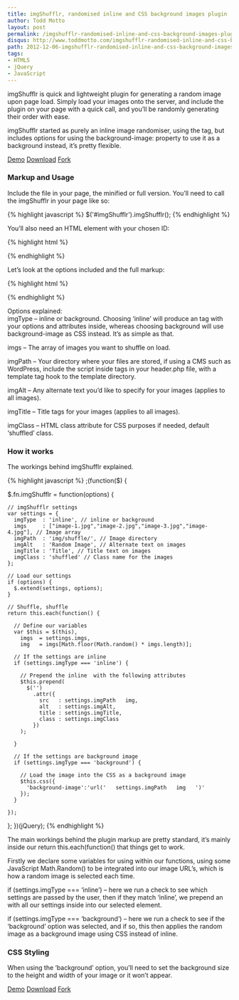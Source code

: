 ```yaml
---
title: imgShufflr, randomised inline and CSS background images plugin
author: Todd Motto
layout: post
permalink: /imgshufflr-randomised-inline-and-css-background-images-plugin/
disqus: http://www.toddmotto.com/imgshufflr-randomised-inline-and-css-background-images-plugin
path: 2012-12-06-imgshufflr-randomised-inline-and-css-background-images-plugin.md
tags:
- HTML5
- jQuery
- JavaScript
---
```


imgShufflr is quick and lightweight plugin for generating a random image upon page load. Simply load your images onto the server, and include the plugin on your page with a quick call, and you’ll be randomly generating their order with ease.

imgShufflr started as purely an inline image randomiser, using the  tag, but includes options for using the background-image: property to use it as a background instead, it’s pretty flexible.

<div class="download-box">
  <a href="//www.toddmotto.com/labs/imgshufflr" onclick="_gaq.push(['_trackEvent', 'Click', 'Demo imgShufflr', 'imgShufflr Demo']);">Demo</a>
  <a href="//www.toddmotto.com/labs/imgshufflr/imgshufflr.zip" onclick="_gaq.push(['_trackEvent', 'Click', 'Download imgShufflr', 'imgShufflr Download']);">Download</a>
  <a href="//github.com/toddmotto/imgShufflr" onclick="_gaq.push(['_trackEvent', 'Click', 'Fork imgShufflr', 'imgShufflr Fork']);">Fork</a>
</div>

### Markup and Usage

Include the file in your page, the minified or full version. You’ll need to call the imgShufflr in your page like so:

{% highlight javascript %}
$('#imgShufflr').imgShufflr();
{% endhighlight %}

You’ll also need an HTML element with your chosen ID:

{% highlight html %}
<div id="imgShufflr"></div>
{% endhighlight %}

Let’s look at the options included and the full markup:

{% highlight html %}
<script src="//ajax.googleapis.com/ajax/libs/jquery/1.9.1/jquery.min.js"></script>
<script src="js/imgshufflr.min.js"></script>
<script>
$(function() {
  $('#imgShufflr').imgShufflr({
    imgType  : 'inline', // inline or background
    imgs     : ["image-1.jpg","image-2.jpg","image-3.jpg","image-4.jpg"], // Image array
    imgPath  : 'img/shuffle/', // Image directory
    imgAlt   : 'Random Image', // Alternate text on images
    imgTitle : 'Title', // Title text on images
    imgClass : 'shuffled' // Class name for the images
  });
});
</script>
{% endhighlight %}

Options explained:  
imgType – inline or background. Choosing ‘inline’ will produce an  tag with your options and attributes inside, whereas choosing background will use background-image as CSS instead. It’s as simple as that.

imgs – The array of images you want to shuffle on load.

imgPath – Your directory where your files are stored, if using a CMS such as WordPress, include the script inside  tags in your header.php file, with a template tag hook to the template directory.

imgAlt – Any alternate text you’d like to specify for your images (applies to all images).

imgTitle – Title tags for your images (applies to all images).

imgClass – HTML class attribute for CSS purposes if needed, default ‘shuffled’ class.

### How it works

The workings behind imgShufflr explained.

{% highlight javascript %}
;(function($) {
    
  $.fn.imgShufflr = function(options) {
    
    // imgShufflr settings
    var settings = {
      imgType  : 'inline', // inline or background
      imgs     : ["image-1.jpg","image-2.jpg","image-3.jpg","image-4.jpg"], // Image array
      imgPath  : 'img/shuffle/', // Image directory
      imgAlt   : 'Random Image', // Alternate text on images
      imgTitle : 'Title', // Title text on images
      imgClass : 'shuffled' // Class name for the images
    };
    
    // Load our settings
    if (options) {
      $.extend(settings, options);
    }
    
    // Shuffle, shuffle
    return this.each(function() {
    
      // Define our variables
      var $this = $(this),
        imgs  = settings.imgs,
        img   = imgs[Math.floor(Math.random() * imgs.length)];
      
      // If the settings are inline 
      if (settings.imgType === 'inline') {
      
        // Prepend the inline  with the following attributes
        $this.prepend(
          $('')
            .attr({
              src   : settings.imgPath   img,
              alt   : settings.imgAlt,
              title : settings.imgTitle,
              class : settings.imgClass
            })
        );
      
      }
      
      // If the settings are background image
      if (settings.imgType === 'background') {
      
        // Load the image into the CSS as a background image
        $this.css({
          'background-image':'url('   settings.imgPath   img   ')'
        });
      }
      
    });
  };
})(jQuery);
{% endhighlight %}

The main workings behind the plugin markup are pretty standard, it’s mainly inside our return this.each(function() that things get to work.

Firstly we declare some variables for using within our functions, using some JavaScript Math.Random() to be integrated into our image URL’s, which is how a random image is selected each time.

if (settings.imgType === ‘inline’) – here we run a check to see which settings are passed by the user, then if they match ‘inline’, we prepend an  with all our settings inside into our selected element.

if (settings.imgType === ‘background’) – here we run a check to see if the ‘background’ option was selected, and if so, this then applies the random image as a background image using CSS instead of inline.

### CSS Styling

When using the ‘background’ option, you’ll need to set the background size to the height and width of your image or it won’t appear.

<div class="download-box">
  <a href="//www.toddmotto.com/labs/imgshufflr" onclick="_gaq.push(['_trackEvent', 'Click', 'Demo imgShufflr', 'imgShufflr Demo']);">Demo</a>
  <a href="//www.toddmotto.com/labs/imgshufflr/imgshufflr.zip" onclick="_gaq.push(['_trackEvent', 'Click', 'Download imgShufflr', 'imgShufflr Download']);">Download</a>
  <a href="//github.com/toddmotto/imgShufflr" onclick="_gaq.push(['_trackEvent', 'Click', 'Fork imgShufflr', 'imgShufflr Fork']);">Fork</a>
</div>
